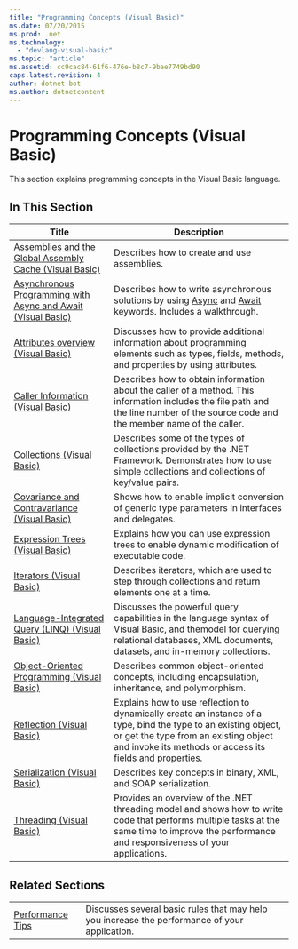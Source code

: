 ```yaml
---
title: "Programming Concepts (Visual Basic)"
ms.date: 07/20/2015
ms.prod: .net
ms.technology: 
  - "devlang-visual-basic"
ms.topic: "article"
ms.assetid: cc9cac84-61f6-476e-b8c7-9bae7749bd90
caps.latest.revision: 4
author: dotnet-bot
ms.author: dotnetcontent
---
```

# Programming Concepts (Visual Basic)
This section explains programming concepts in the Visual Basic language.  
  
## In This Section  
  
|Title|Description|  
|-----------|-----------------|  
|[Assemblies and the Global Assembly Cache (Visual Basic)](../../../visual-basic/programming-guide/concepts/assemblies-gac/index.md)|Describes how to create and use assemblies.|  
|[Asynchronous Programming with Async and Await (Visual Basic)](../../../visual-basic/programming-guide/concepts/async/index.md)|Describes how to write asynchronous solutions by using [Async](../../../visual-basic/language-reference/modifiers/async.md) and [Await](../../../visual-basic/language-reference/operators/await-operator.md) keywords. Includes a walkthrough.|  
|[Attributes overview (Visual Basic)](../../../visual-basic/programming-guide/concepts/attributes/index.md)|Discusses how to provide additional information about programming elements such as types, fields, methods, and properties by using attributes.|  
|[Caller Information (Visual Basic)](../../../visual-basic/programming-guide/concepts/caller-information.md)|Describes how to obtain information about the caller of a method. This information includes the file path and the line number of the source code and the member name of the caller.|  
|[Collections (Visual Basic)](../../../visual-basic/programming-guide/concepts/collections.md)|Describes some of the types of collections provided by the .NET Framework. Demonstrates how to use simple collections and collections of key/value pairs.|  
|[Covariance and Contravariance (Visual Basic)](../../../visual-basic/programming-guide/concepts/covariance-contravariance/index.md)|Shows how to enable implicit conversion of generic type parameters in interfaces and delegates.|  
|[Expression Trees (Visual Basic)](../../../visual-basic/programming-guide/concepts/expression-trees/index.md)|Explains how you can use expression trees to enable dynamic modification of executable code.|  
|[Iterators (Visual Basic)](../../../visual-basic/programming-guide/concepts/iterators.md)|Describes iterators, which are used to step through collections and return elements one at a time.|  
|[Language-Integrated Query (LINQ) (Visual Basic)](../../../visual-basic/programming-guide/concepts/linq/index.md)|Discusses the powerful query capabilities in the language syntax of Visual Basic, and themodel for querying relational databases, XML documents, datasets, and in-memory collections.|  
|[Object-Oriented Programming (Visual Basic)](../../../visual-basic/programming-guide/concepts/object-oriented-programming.md)|Describes common object-oriented concepts, including encapsulation, inheritance, and polymorphism.|  
|[Reflection (Visual Basic)](../../../visual-basic/programming-guide/concepts/reflection.md)|Explains how to use reflection to dynamically create an instance of a type, bind the type to an existing object, or get the type from an existing object and invoke its methods or access its fields and properties.|
|[Serialization (Visual Basic)](../../../visual-basic/programming-guide/concepts/serialization/index.md)|Describes key concepts in binary, XML, and SOAP serialization.|  
|[Threading (Visual Basic)](../../../visual-basic/programming-guide/concepts/threading/index.md)|Provides an overview of the .NET threading model and shows how to write code that performs multiple tasks at the same time to improve the performance and responsiveness of your applications.|  
  
## Related Sections  
  
|||  
|---|---|  
|[Performance Tips](../../../framework/performance/performance-tips.md) | Discusses several basic rules that may help you increase the performance of your application.|
